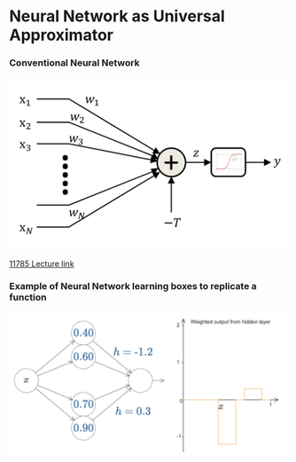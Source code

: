 # Neural Network as Universal Approximator

### Conventional Neural Network

![1](../search_pics/NeuralNetUniversalApprox/net1.png)

<a href="../search_pics/NeuralNetUniversalApprox/lec2.universal.pdf">11785 Lecture link</a>

### Example of Neural Network learning boxes to replicate a function

![3](../search_pics/NeuralNetUniversalApprox/net2.png)

